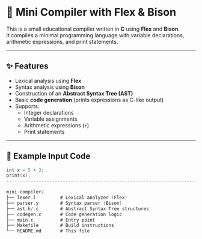 # 🧠 Mini Compiler with Flex & Bison

This is a small educational compiler written in **C** using **Flex** and **Bison**.  
It compiles a minimal programming language with variable declarations, arithmetic expressions, and print statements.

---

## ✨ Features

- Lexical analysis using **Flex**
- Syntax analysis using **Bison**
- Construction of an **Abstract Syntax Tree (AST)**
- Basic **code generation** (prints expressions as C-like output)
- Supports:
  - Integer declarations
  - Variable assignments
  - Arithmetic expressions (`+`)
  - Print statements

---

## 📜 Example Input Code

```c
int x = 5 + 3;
print(x);
----------------------------------------------------------------------------------------------------------------------------------------------------

mini-compiler/
├── lexer.l         # Lexical analyzer (Flex)
├── parser.y        # Syntax parser (Bison)
├── ast.h/.c        # Abstract Syntax Tree structures
├── codegen.c       # Code generation logic
├── main.c          # Entry point
├── Makefile        # Build instructions
└── README.md       # This file
